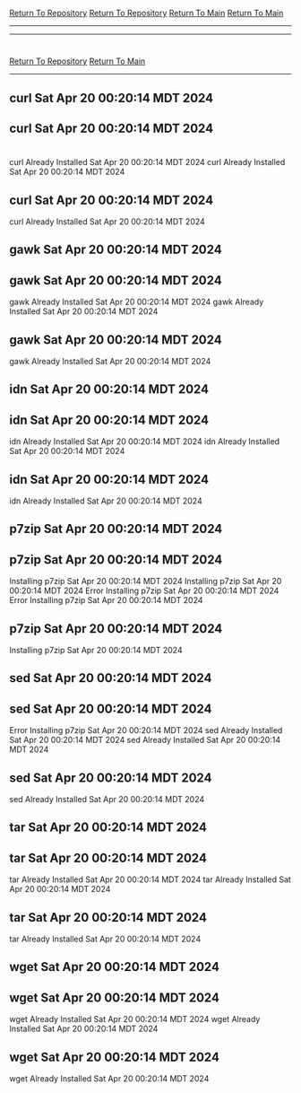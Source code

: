 [Return To Repository](https://github.com/DigitalWarrior/piholeparser/)
[Return To Repository](https://github.com/DigitalWarrior/piholeparser/)
[Return To Main](https://github.com/DigitalWarrior/piholeparser/blob/master/RecentRunLogs/Mainlog.md)
[Return To Main](https://github.com/DigitalWarrior/piholeparser/blob/master/RecentRunLogs/Mainlog.md)
____________________________________
____________________________________
# 
# 
[Return To Repository](https://github.com/DigitalWarrior/piholeparser/)
[Return To Main](https://github.com/DigitalWarrior/piholeparser/blob/master/RecentRunLogs/Mainlog.md)
____________________________________
## curl Sat Apr 20 00:20:14 MDT 2024
## curl Sat Apr 20 00:20:14 MDT 2024
# 
curl Already Installed Sat Apr 20 00:20:14 MDT 2024
curl Already Installed Sat Apr 20 00:20:14 MDT 2024
## curl Sat Apr 20 00:20:14 MDT 2024
curl Already Installed Sat Apr 20 00:20:14 MDT 2024
## gawk Sat Apr 20 00:20:14 MDT 2024
## gawk Sat Apr 20 00:20:14 MDT 2024
gawk Already Installed Sat Apr 20 00:20:14 MDT 2024
gawk Already Installed Sat Apr 20 00:20:14 MDT 2024
## gawk Sat Apr 20 00:20:14 MDT 2024
gawk Already Installed Sat Apr 20 00:20:14 MDT 2024
## idn Sat Apr 20 00:20:14 MDT 2024
## idn Sat Apr 20 00:20:14 MDT 2024
idn Already Installed Sat Apr 20 00:20:14 MDT 2024
idn Already Installed Sat Apr 20 00:20:14 MDT 2024
## idn Sat Apr 20 00:20:14 MDT 2024
idn Already Installed Sat Apr 20 00:20:14 MDT 2024
## p7zip Sat Apr 20 00:20:14 MDT 2024
## p7zip Sat Apr 20 00:20:14 MDT 2024
Installing p7zip Sat Apr 20 00:20:14 MDT 2024
Installing p7zip Sat Apr 20 00:20:14 MDT 2024
Error Installing p7zip Sat Apr 20 00:20:14 MDT 2024
Error Installing p7zip Sat Apr 20 00:20:14 MDT 2024
## p7zip Sat Apr 20 00:20:14 MDT 2024
Installing p7zip Sat Apr 20 00:20:14 MDT 2024
## sed Sat Apr 20 00:20:14 MDT 2024
## sed Sat Apr 20 00:20:14 MDT 2024
Error Installing p7zip Sat Apr 20 00:20:14 MDT 2024
sed Already Installed Sat Apr 20 00:20:14 MDT 2024
sed Already Installed Sat Apr 20 00:20:14 MDT 2024
## sed Sat Apr 20 00:20:14 MDT 2024
sed Already Installed Sat Apr 20 00:20:14 MDT 2024
## tar Sat Apr 20 00:20:14 MDT 2024
## tar Sat Apr 20 00:20:14 MDT 2024
tar Already Installed Sat Apr 20 00:20:14 MDT 2024
tar Already Installed Sat Apr 20 00:20:14 MDT 2024
## tar Sat Apr 20 00:20:14 MDT 2024
tar Already Installed Sat Apr 20 00:20:14 MDT 2024
## wget Sat Apr 20 00:20:14 MDT 2024
## wget Sat Apr 20 00:20:14 MDT 2024
wget Already Installed Sat Apr 20 00:20:14 MDT 2024
wget Already Installed Sat Apr 20 00:20:14 MDT 2024
## wget Sat Apr 20 00:20:14 MDT 2024
wget Already Installed Sat Apr 20 00:20:14 MDT 2024
